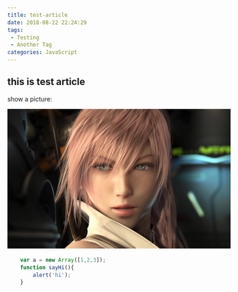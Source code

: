 ```yaml
---
title: test-article
date: 2018-08-22 22:24:29
tags: 
 - Testing
 - Another Tag
categories: JavaScript
---
```


## this is test article
show a picture:

![logo](test-article/124.jpg)

```javascript
    var a = new Array([1,2,3]);
    function sayHi(){
        alert('hi');
    }
```